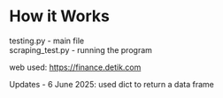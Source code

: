# How it Works
testing.py - main file \
scraping_test.py - running the program

web used: https://finance.detik.com

Updates -
6 June 2025: used dict to return a data frame
